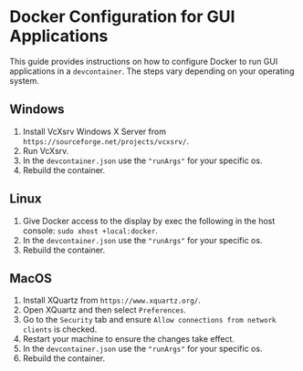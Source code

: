 # Docker Configuration for GUI Applications

This guide provides instructions on how to configure Docker to run GUI applications in a `devcontainer`. The steps vary depending on your operating system.

## Windows

1. Install VcXsrv Windows X Server from `https://sourceforge.net/projects/vcxsrv/`.
2. Run VcXsrv.
3. In the `devcontainer.json` use the `"runArgs"` for your specific os.
4. Rebuild the container.

## Linux

1. Give Docker access to the display by exec the following in the host console: `sudo xhost +local:docker`.
2. In the `devcontainer.json` use the `"runArgs"` for your specific os.
3. Rebuild the container.

## MacOS

1. Install XQuartz from `https://www.xquartz.org/`.
2. Open XQuartz and then select `Preferences`.
3. Go to the `Security` tab and ensure `Allow connections from network clients` is checked.
4. Restart your machine to ensure the changes take effect.
5. In the `devcontainer.json` use the `"runArgs"` for your specific os.
6. Rebuild the container.
